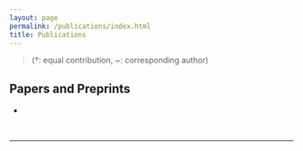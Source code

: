 ```yaml
---
layout: page
permalink: /publications/index.html
title: Publications
---
```


> (†: equal contribution, ~: corresponding author)

## Papers and Preprints

- 

  <br>

---
